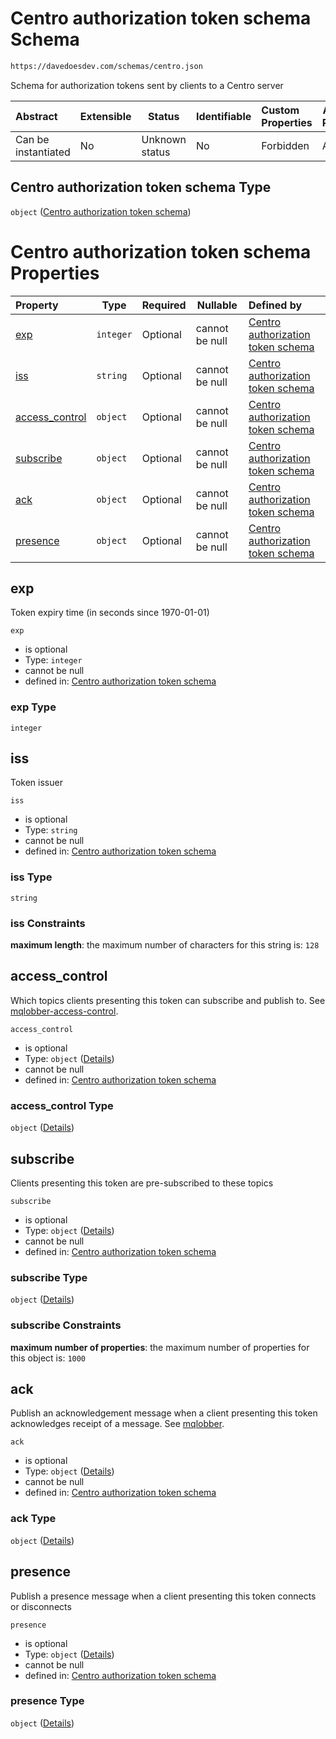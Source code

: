 # Centro authorization token schema Schema

```txt
https://davedoesdev.com/schemas/centro.json
```

Schema for authorization tokens sent by clients to a Centro server


| Abstract            | Extensible | Status         | Identifiable | Custom Properties | Additional Properties | Access Restrictions | Defined In                                                                                |
| :------------------ | ---------- | -------------- | ------------ | :---------------- | --------------------- | ------------------- | ----------------------------------------------------------------------------------------- |
| Can be instantiated | No         | Unknown status | No           | Forbidden         | Allowed               | none                | [default_authz_token.schema.json](default_authz_token.schema.json "open original schema") |

## Centro authorization token schema Type

`object` ([Centro authorization token schema](default_authz_token.md))

# Centro authorization token schema Properties

| Property                          | Type      | Required | Nullable       | Defined by                                                                                                                                                          |
| :-------------------------------- | --------- | -------- | -------------- | :------------------------------------------------------------------------------------------------------------------------------------------------------------------ |
| [exp](#exp)                       | `integer` | Optional | cannot be null | [Centro authorization token schema](default_authz_token-properties-exp.md "https&#x3A;//davedoesdev.com/schemas/centro.json#/properties/exp")                       |
| [iss](#iss)                       | `string`  | Optional | cannot be null | [Centro authorization token schema](default_authz_token-properties-iss.md "https&#x3A;//davedoesdev.com/schemas/centro.json#/properties/iss")                       |
| [access_control](#access_control) | `object`  | Optional | cannot be null | [Centro authorization token schema](default_authz_token-properties-access_control.md "https&#x3A;//davedoesdev.com/schemas/centro.json#/properties/access_control") |
| [subscribe](#subscribe)           | `object`  | Optional | cannot be null | [Centro authorization token schema](default_authz_token-properties-subscribe.md "https&#x3A;//davedoesdev.com/schemas/centro.json#/properties/subscribe")           |
| [ack](#ack)                       | `object`  | Optional | cannot be null | [Centro authorization token schema](default_authz_token-properties-ack.md "https&#x3A;//davedoesdev.com/schemas/centro.json#/properties/ack")                       |
| [presence](#presence)             | `object`  | Optional | cannot be null | [Centro authorization token schema](default_authz_token-properties-presence.md "https&#x3A;//davedoesdev.com/schemas/centro.json#/properties/presence")             |

## exp

Token expiry time (in seconds since 1970-01-01)


`exp`

-   is optional
-   Type: `integer`
-   cannot be null
-   defined in: [Centro authorization token schema](default_authz_token-properties-exp.md "https&#x3A;//davedoesdev.com/schemas/centro.json#/properties/exp")

### exp Type

`integer`

## iss

Token issuer


`iss`

-   is optional
-   Type: `string`
-   cannot be null
-   defined in: [Centro authorization token schema](default_authz_token-properties-iss.md "https&#x3A;//davedoesdev.com/schemas/centro.json#/properties/iss")

### iss Type

`string`

### iss Constraints

**maximum length**: the maximum number of characters for this string is: `128`

## access_control

Which topics clients presenting this token can subscribe and publish to. See <a href="https://github.com/davedoesdev/mqlobber-access-control">mqlobber-access-control</a>.


`access_control`

-   is optional
-   Type: `object` ([Details](default_authz_token-properties-access_control.md))
-   cannot be null
-   defined in: [Centro authorization token schema](default_authz_token-properties-access_control.md "https&#x3A;//davedoesdev.com/schemas/centro.json#/properties/access_control")

### access_control Type

`object` ([Details](default_authz_token-properties-access_control.md))

## subscribe

Clients presenting this token are pre-subscribed to these topics


`subscribe`

-   is optional
-   Type: `object` ([Details](default_authz_token-properties-subscribe.md))
-   cannot be null
-   defined in: [Centro authorization token schema](default_authz_token-properties-subscribe.md "https&#x3A;//davedoesdev.com/schemas/centro.json#/properties/subscribe")

### subscribe Type

`object` ([Details](default_authz_token-properties-subscribe.md))

### subscribe Constraints

**maximum number of properties**: the maximum number of properties for this object is: `1000`

## ack

Publish an acknowledgement message when a client presenting this token acknowledges receipt of a message. See <a href="https://github.com/davedoesdev/mqlobber#mqlobberservereventsackinfo">mqlobber</a>.


`ack`

-   is optional
-   Type: `object` ([Details](default_authz_token-properties-ack.md))
-   cannot be null
-   defined in: [Centro authorization token schema](default_authz_token-properties-ack.md "https&#x3A;//davedoesdev.com/schemas/centro.json#/properties/ack")

### ack Type

`object` ([Details](default_authz_token-properties-ack.md))

## presence

Publish a presence message when a client presenting this token connects or disconnects


`presence`

-   is optional
-   Type: `object` ([Details](default_authz_token-properties-presence.md))
-   cannot be null
-   defined in: [Centro authorization token schema](default_authz_token-properties-presence.md "https&#x3A;//davedoesdev.com/schemas/centro.json#/properties/presence")

### presence Type

`object` ([Details](default_authz_token-properties-presence.md))
